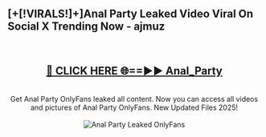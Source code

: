 <h2>[+[!VIRALS!]+]Anal Party Leaked Video Viral On Social X Trending Now - ajmuz</h2>
<br>
<div align="center">
<h2><a href="https://libra.edu.pl?Anal_Party" rel="nofollow">🔴 CLICK HERE 🌐==►► Anal_Party</a></h2>
<br>
Get Anal Party OnlyFans leaked all content. Now you can access all videos and pictures of Anal Party OnlyFans. New Updated Files 2025!
<br>
<br>
<a href="https://libra.edu.pl?Anal_Party" rel="nofollow" data-target="animated-image.originalLink"><img src="https://i.ibb.co.com/WyWwxjT/player-gif2.gif" alt="Anal Party Leaked OnlyFans" style="max-width: 100%; display: inline-block;" data-target="animated-image.originalImage"></a>
</div>
<br>